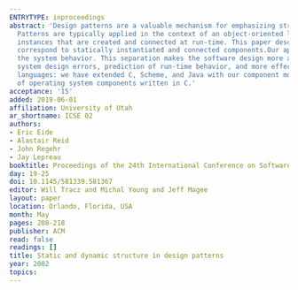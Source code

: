 ```yaml
---
ENTRYTYPE: inproceedings
abstract: 'Design patterns are a valuable mechanism for emphasizing structure, capturing design expertise, and facilitating restructuring of software systems.
  Patterns are typically applied in the context of an object-oriented language and are implemented so that the pattern participants correspond to object
  instances that are created and connected at run-time. This paper describes a complementary realization of design patterns, in which many pattern participants
  correspond to statically instantiated and connected components.Our approach separates the static parts of the software design from the dynamic parts of
  the system behavior. This separation makes the software design more amenable to analysis, thus enabling more effective and domain-specific detection of
  system design errors, prediction of run-time behavior, and more effective optimization. This technique is applicable to imperative, functional, and object-oriented
  languages: we have extended C, Scheme, and Java with our component model. In this paper, we illustrate our approach in the context of the OSKit, a collection
  of operating system components written in C.'
acceptance: '15'
added: 2019-06-01
affiliation: University of Utah
ar_shortname: ICSE 02
authors:
- Eric Eide
- Alastair Reid
- John Regehr
- Jay Lepreau
booktitle: Proceedings of the 24th International Conference on Software Engineering (ICSE 2002)
day: 19-25
doi: 10.1145/581339.581367
editor: Will Tracz and Michal Young and Jeff Magee
layout: paper
location: Orlando, Florida, USA
month: May
pages: 208-218
publisher: ACM
read: false
readings: []
title: Static and dynamic structure in design patterns
year: 2002
topics:
---
```

